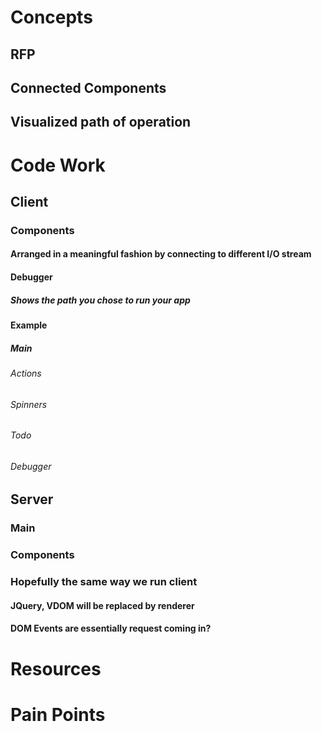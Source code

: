 # Concepts
## RFP
## Connected Components
## Visualized path of operation
# Code Work
## Client
### Components
#### Arranged in a meaningful fashion by connecting to different I/O stream
#### Debugger
##### Shows the path you chose to run your app
#### Example
##### Main
###### Actions
###### Spinners
###### Todo
###### Debugger
## Server
### Main
### Components
### Hopefully the same way we run client
#### JQuery, VDOM will be replaced by renderer
#### DOM Events are essentially request coming in?
# Resources
# Pain Points
